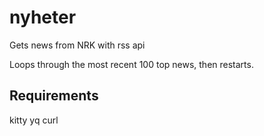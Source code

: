 # nyheter
Gets news from NRK with rss api

Loops through the most recent 100 top news, then restarts.

## Requirements
kitty yq curl
